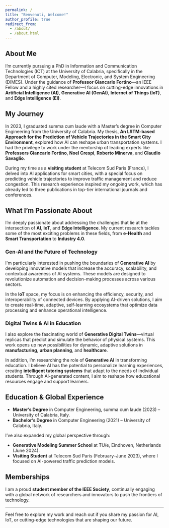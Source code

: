 ```yaml
---
permalink: /
title: "Benvenuti, Welcome!"
author_profile: true
redirect_from: 
  - /about/
  - /about.html
---
```


## About Me
I’m currently pursuing a PhD in Information and Communication Technologies (ICT) at the University of Calabria, specifically in the Department of Computer, Modeling, Electronic, and System Engineering (DIMES). Under the guidance of **Professor Giancarlo Fortino**—an IEEE Fellow and a highly cited researcher—I focus on cutting-edge innovations in **Artificial Intelligence (AI)**, **Generative AI (GenAI)**, **Internet of Things (IoT)**, and **Edge Intelligence (EI)**.

## My Journey

In 2023, I graduated summa cum laude with a Master’s degree in Computer Engineering from the University of Calabria. My thesis, **An LSTM-based Approach for the Prediction of Vehicle Trajectories in the Smart City Environment**, explored how AI can reshape urban transportation systems. I had the privilege to work under the mentorship of leading experts like **Professors Giancarlo Fortino**, **Noel Crespi**, **Roberto Minerva**, and **Claudio Savaglio**.

During my time as a **visiting student** at Telecom Sud Paris (France), I delved into AI applications for smart cities, with a special focus on predicting vehicle trajectories to improve traffic management and reduce congestion. This research experience inspired my ongoing work, which has already led to three publications in top-tier international journals and conferences.

## What I’m Passionate About

I’m deeply passionate about addressing the challenges that lie at the intersection of **AI**, **IoT**, and **Edge Intelligence**. My current research tackles some of the most exciting problems in these fields, from **e-Health** and **Smart Transportation** to **Industry 4.0**. 

### Gen-AI and the Future of Technology

I'm particularly interested in pushing the boundaries of **Generative AI** by developing innovative models that increase the accuracy, scalability, and contextual awareness of AI systems. These models are designed to revolutionize automation and decision-making processes across various sectors.

In the **IoT** space, my focus is on enhancing the efficiency, security, and interoperability of connected devices. By applying AI-driven solutions, I aim to create real-time, adaptive, self-learning ecosystems that optimize data processing and enhance operational intelligence.

### Digital Twins & AI in Education

I also explore the fascinating world of **Generative Digital Twins**—virtual replicas that predict and simulate the behavior of physical systems. This work opens up new possibilities for dynamic, adaptive solutions in **manufacturing**, **urban planning**, and **healthcare**.

In addition, I’m researching the role of **Generative AI** in transforming education. I believe AI has the potential to personalize learning experiences, creating **intelligent tutoring systems** that adapt to the needs of individual students. Through AI-generated content, I aim to reshape how educational resources engage and support learners.

## Education & Global Experience

- **Master’s Degree** in Computer Engineering, summa cum laude (2023) – University of Calabria, Italy.
- **Bachelor’s Degree** in Computer Engineering (2021) – University of Calabria, Italy.

I’ve also expanded my global perspective through:
- **Generative Modeling Summer School** at TU/e, Eindhoven, Netherlands (June 2024).
- **Visiting Student** at Telecom Sud Paris (February–June 2023), where I focused on AI-powered traffic prediction models.

## Memberships

I am a proud **student member of the IEEE Society**, continually engaging with a global network of researchers and innovators to push the frontiers of technology.

---

Feel free to explore my work and reach out if you share my passion for AI, IoT, or cutting-edge technologies that are shaping our future.
